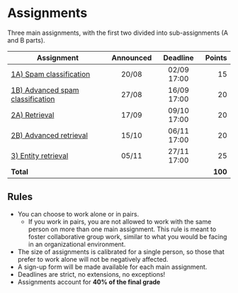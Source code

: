 # Assignments

Three main assignments, with the first two divided into sub-assignments (A and B parts).

| Assignment | Announced | Deadline | Points |
| -- | :--: | :--: | --: |
| [1A) Spam classification](assignment-1a/) | 20/08 | 02/09 17:00 | 15 |
| [1B) Advanced spam classification](assignment-1b/) | 27/08 | 16/09 17:00 | 20 |
| [2A) Retrieval](assignment-2a/) | 17/09 | 09/10 17:00 | 20 |
| [2B) Advanced retrieval](assignment-2b/) | 15/10 | 06/11 17:00 | 20 |
| [3) Entity retrieval](assignment-3/) | 05/11 | 27/11 17:00 | 25 |
| **Total** | | | **100** |

## Rules

  * You can choose to work alone or in pairs.
    - If you work in pairs, you are not allowed to work with the same person on more than one main assignment. This rule is meant to foster collaborative group work, similar to what you would be facing in an organizational environment.
  * The size of assignments is calibrated for a single person, so those that prefer to work alone will not be negatively affected.
  * A sign-up form will be made available for each main assignment.
  * Deadlines are strict, no extensions, no exceptions!
  * Assignments account for **40% of the final grade**
